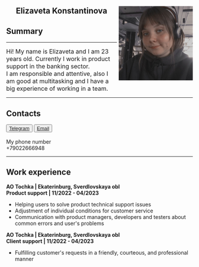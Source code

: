 <html>
<index>
<head>
	<meta charset="UTF-8">
	<meta name="viewport" content="width=device-width, intial-scale=1.0">
	<title>Resume</title>
		<style>
	.rightpic {
    	float: right; 
	margin: 0 0 5px 5px;
    	}
	</style>
</head>
<body>
	<section>
		<img src ="photo_2023-04-19_00-27-10.jpg" align ="right" width ="200" height ="200" alt ="Liza" class="rightpic">
	</section>
	<section>
		<h1 align ="center">Elizaveta Konstantinova</h1>
		<h1>Summary</h1>
			<hr><p><BASEFONT><font size="3">Hi! My name is Elizaveta and I am 23 years old. Currently I work in product support in the banking sector.<br>I am responsible and attentive, also I am good at multitasking and I have a big experience of working in a team.</font></BASEFONT></p>
	</section>
	<section>
		<hr><h1>Contacts</h1>
		<button><a href="https://t.me/liehakko">Telegram</a></button> 
		<button><a href="mailto:elizabeth.konstantinova99@gmail.com">Email</a></button><br><br>
		My phone number<br>
		+79022666948
	</section>
	<section>
		<hr><h1>Work experience</h1>
			<strong>AO Tochka | Ekaterinburg, Sverdlovskaya obl<br>Product support | 11/2022 - 04/2023</strong>
		  			<ul>
   		  			<li>Helping users to solve product technical support issues</li>
		  			<li>Adjustment of individual conditions for customer service</li>  
		  			<li>Communication with product managers, developers and testers about common errors and user's problems</li>
					</ul>
			<strong>AO Tochka | Ekaterinburg, Sverdlovskaya obl<br>Client support | 11/2022 - 04/2023</strong>
					<ul>
   		  			<li>Fulfilling customer's requests in a friendly, courteous, and professional manner</li>
					</ul>
		
	
